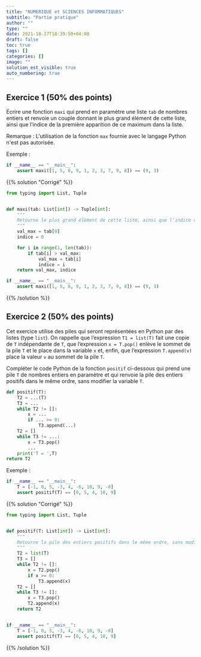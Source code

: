 ```yaml
---
title: "NUMERIQUE et SCIENCES INFORMATIQUES"
subtitle: "Partie pratique"
author: ""
type: ""
date: 2021-10-27T18:39:50+04:00
draft: false
toc: true
tags: []
categories: []
image: ""
solution_est_visible: true
auto_numbering: true
---
```


## Exercice 1 (50% des points)

Écrire une fonction `maxi` qui prend en paramètre une liste `tab` de nombres entiers et renvoie un couple donnant le plus grand élément de cette liste, ainsi que l’indice de la première apparition de ce maximum dans la liste.

Remarque
: L'utilisation de la fonction `max` fournie avec le langage Python n'est pas autorisée.

Exemple :
```python
if __name__ == "__main__":
    assert maxi([1, 5, 6, 9, 1, 2, 3, 7, 9, 8]) == (9, 3)
```

{{% solution "Corrigé" %}}

```python
from typing import List, Tuple


def maxi(tab: List[int]) -> Tuple[int]:
    """
    Retourne le plus grand élément de cette liste, ainsi que l’indice de la première apparition de ce maximum dans la liste.
    """
    val_max = tab[0]
    indice = 0

    for i in range(1, len(tab)):
        if tab[i] > val_max:
            val_max = tab[i]
            indice = i
    return val_max, indice

if __name__ == "__main__":
    assert maxi([1, 5, 6, 9, 1, 2, 3, 7, 9, 8]) == (9, 3)
```

{{% /solution %}}

## Exercice 2 (50% des points)

Cet exercice utilise des piles qui seront représentées en Python par des listes (type `list`). On rappelle que l’expression `T1 = list(T)` fait une copie de `T` indépendante de `T`, que l’expression `x = T.pop()` enlève le sommet de la pile `T` et le place dans la variable `x` et, enfin, que l’expression `T.append(v)` place la valeur `v` au sommet de la pile `T`.

Compléter le code Python de la fonction `positif` ci-dessous qui prend une pile `T` de nombres entiers en paramètre et qui renvoie la pile des entiers positifs dans le même ordre, sans modifier la variable `T`.

```python
def positif(T):
    T2 = ...(T)
    T3 = ...
    while T2 != []:
        x = ...
        if ... >= 0:
            T3.append(...)
    T2 = []
    while T3 != ...:
        x = T3.pop()
        ...
    print('T = ',T)
return T2
```

Exemple : 
```python
if __name__ == "__main__":
    T = [-1, 0, 5, -3, 4, -6, 10, 9, -8]
    assert positif(T) == [0, 5, 4, 10, 9]
```

{{% solution "Corrigé" %}}

```python
from typing import List, Tuple


def positif(T: List[int]) -> List[int]:
    """
    Retourne la pile des entiers positifs dans le même ordre, sans modifier la pile T.
    """
    T2 = list(T)
    T3 = []
    while T2 != []:
        x = T2.pop()
        if x >= 0:
            T3.append(x)
    T2 = []
    while T3 != []:
        x = T3.pop()
        T2.append(x)
    return T2


if __name__ == "__main__":
    T = [-1, 0, 5, -3, 4, -6, 10, 9, -8]
    assert positif(T) == [0, 5, 4, 10, 9]
``` 

{{% /solution %}}